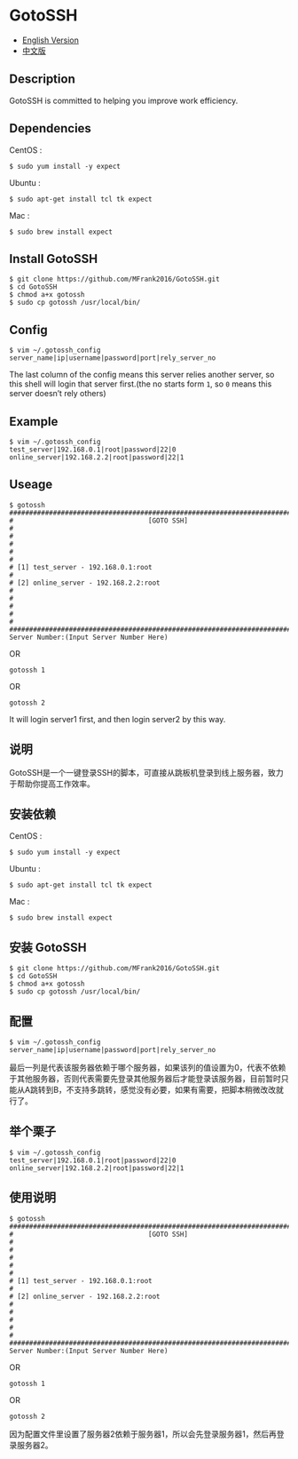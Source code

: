 # GotoSSH

- [English Version](#english)
- [中文版](#chinese)

<a name="english"></a>

## Description

GotoSSH is committed to helping you improve work efficiency.



## Dependencies

CentOS :

```shell
$ sudo yum install -y expect
```

Ubuntu :

```shell
$ sudo apt-get install tcl tk expect
```

Mac :

```shell
$ sudo brew install expect
```



## Install GotoSSH

```shell
$ git clone https://github.com/MFrank2016/GotoSSH.git
$ cd GotoSSH
$ chmod a+x gotossh
$ sudo cp gotossh /usr/local/bin/
```



## Config

```shell
$ vim ~/.gotossh_config
server_name|ip|username|password|port|rely_server_no
```

The last column of the config means this server relies another server, so this shell will login that server first.(the no starts form `1`, so `0` means this server doesn’t rely others)



## Example

```shell
$ vim ~/.gotossh_config
test_server|192.168.0.1|root|password|22|0
online_server|192.168.2.2|root|password|22|1
```



## Useage

```shell
$ gotossh
######################################################################################
#                                  [GOTO SSH]                                        #
#                                                                                    #
#                                                                                    #
# [1] test_server - 192.168.0.1:root                                                 #
# [2] online_server - 192.168.2.2:root                                               #
#                                                                                    #
#                                                                                    #
######################################################################################
Server Number:(Input Server Number Here)
```

OR

```shell
gotossh 1
```

OR

```shell
gotossh 2
```

It will login server1 first, and then login server2 by this way.



<a name="chinese"></a>

## 说明

GotoSSH是一个一键登录SSH的脚本，可直接从跳板机登录到线上服务器，致力于帮助你提高工作效率。



## 安装依赖

CentOS :

```shell
$ sudo yum install -y expect
```

Ubuntu :

```shell
$ sudo apt-get install tcl tk expect
```

Mac :

```shell
$ sudo brew install expect
```



## 安装 GotoSSH

```shell
$ git clone https://github.com/MFrank2016/GotoSSH.git
$ cd GotoSSH
$ chmod a+x gotossh
$ sudo cp gotossh /usr/local/bin/
```



## 配置

```shell
$ vim ~/.gotossh_config
server_name|ip|username|password|port|rely_server_no
```

最后一列是代表该服务器依赖于哪个服务器，如果该列的值设置为0，代表不依赖于其他服务器，否则代表需要先登录其他服务器后才能登录该服务器，目前暂时只能从A跳转到B，不支持多跳转，感觉没有必要，如果有需要，把脚本稍微改改就行了。



## 举个栗子

```shell
$ vim ~/.gotossh_config
test_server|192.168.0.1|root|password|22|0
online_server|192.168.2.2|root|password|22|1
```



## 使用说明

```shell
$ gotossh
######################################################################################
#                                  [GOTO SSH]                                        #
#                                                                                    #
#                                                                                    #
# [1] test_server - 192.168.0.1:root                                                 #
# [2] online_server - 192.168.2.2:root                                               #
#                                                                                    #
#                                                                                    #
######################################################################################
Server Number:(Input Server Number Here)
```

OR

```shell
gotossh 1
```

OR

```shell
gotossh 2
```

因为配置文件里设置了服务器2依赖于服务器1，所以会先登录服务器1，然后再登录服务器2。

